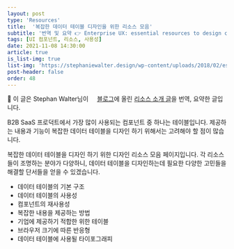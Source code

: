 ```yaml
---
layout: post
type: 'Resources'
title:  '복잡한 데이터 테이블 디자인을 위한 리소스 모음'
subtitle: '번역 및 요약 👉 Enterprise UX: essential resources to design complex data tables'
tags: [UI 컴포넌트, 리소스, 사용성]
date: 2021-11-08 14:30:00
article: true
is_list-img: true
list-img: 'https://stephaniewalter.design/wp-content/uploads/2018/02/essential-resources-design-complex-data-tables@2x-2-1040x428.jpg'
post-header: false
order: 48
---
```


<p class="text-gray">
 🔗 이 글은 Stephan Walter님이 <a href='https://stephaniewalter.design/blog/' target='blank' rel='nofollow' id='outlink1' onclick='clickedOutlink(outlink1)'><img src='https://www.google.com/s2/favicons?sz=64&domain=https://stephaniewalter.design/' style='display:inline; height: 1em; position: relative; bottom: -2px; margin-right: 2px;'>블로그</a>에 올린 <a href='https://stephaniewalter.design/blog/essential-resources-design-complex-data-tables/' target='blank' rel='nofollow' id='outlink2' onclick='clickedOutlink(outlink2)'>리소스 소개 글</a>을 번역, 요약한 글입니다.
</p>

B2B SaaS 프로덕트에서 가장 많이 사용되는 컴포넌트 중 하나는 테이블입니다. 제공하는 내용과 기능이 복잡한 데이터 테이블을 디자인 하기 위해서는 고려해야 할 점이 많습니다.

복잡한 데이터 테이블을 디자인 하기 위한 디자인 리소스 모음 페이지입니다.
각 리소스들이 조명하는 분야가 다양하니, 데이터 테이블을 디자인하는데 필요한 다양한 고민들을 해결할 단서들을 얻을 수 있겠습니다.

* 데이터 테이블의 기본 구조
* 데이터 테이블의 사용성
* 컴포넌트의 재사용성
* 복잡한 내용을 제공하는 방법
* 기업에 제공하기 적합한 위한 테이블
* 브라우저 크기에 따른 반응형
* 데이터 테이블에 사용될 타이포그래피